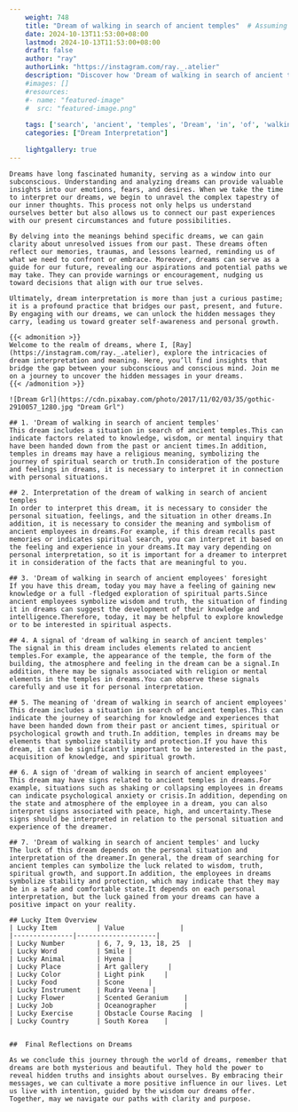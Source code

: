 ```yaml
---
    weight: 748
    title: "Dream of walking in search of ancient temples"  # Assuming 'title' column exists
    date: 2024-10-13T11:53:00+08:00
    lastmod: 2024-10-13T11:53:00+08:00
    draft: false
    author: "ray"
    authorLink: "https://instagram.com/ray._.atelier"
    description: "Discover how 'Dream of walking in search of ancient temples' can interpret your future and uncover its significant meanings in your life."
    #images: []
    #resources:
    #- name: "featured-image"
    #  src: "featured-image.png"
    
    tags: ['search', 'ancient', 'temples', 'Dream', 'in', 'of', 'walking']
    categories: ["Dream Interpretation"]
    
    lightgallery: true
---
```

    
    Dreams have long fascinated humanity, serving as a window into our subconscious. Understanding and analyzing dreams can provide valuable insights into our emotions, fears, and desires. When we take the time to interpret our dreams, we begin to unravel the complex tapestry of our inner thoughts. This process not only helps us understand ourselves better but also allows us to connect our past experiences with our present circumstances and future possibilities.
    
    By delving into the meanings behind specific dreams, we can gain clarity about unresolved issues from our past. These dreams often reflect our memories, traumas, and lessons learned, reminding us of what we need to confront or embrace. Moreover, dreams can serve as a guide for our future, revealing our aspirations and potential paths we may take. They can provide warnings or encouragement, nudging us toward decisions that align with our true selves.
    
    Ultimately, dream interpretation is more than just a curious pastime; it is a profound practice that bridges our past, present, and future. By engaging with our dreams, we can unlock the hidden messages they carry, leading us toward greater self-awareness and personal growth.
    
    {{< admonition >}}
    Welcome to the realm of dreams, where I, [Ray](https://instagram.com/ray._.atelier), explore the intricacies of dream interpretation and meaning. Here, you’ll find insights that bridge the gap between your subconscious and conscious mind. Join me on a journey to uncover the hidden messages in your dreams.
    {{< /admonition >}}
    
    ![Dream Grl](https://cdn.pixabay.com/photo/2017/11/02/03/35/gothic-2910057_1280.jpg "Dream Grl")
    
    ## 1. 'Dream of walking in search of ancient temples'
    This dream includes a situation in search of ancient temples.This can indicate factors related to knowledge, wisdom, or mental inquiry that have been handed down from the past or ancient times.In addition, temples in dreams may have a religious meaning, symbolizing the journey of spiritual search or truth.In consideration of the posture and feelings in dreams, it is necessary to interpret it in connection with personal situations.
    
    ## 2. Interpretation of the dream of walking in search of ancient temples
    In order to interpret this dream, it is necessary to consider the personal situation, feelings, and the situation in other dreams.In addition, it is necessary to consider the meaning and symbolism of ancient employees in dreams.For example, if this dream recalls past memories or indicates spiritual search, you can interpret it based on the feeling and experience in your dreams.It may vary depending on personal interpretation, so it is important for a dreamer to interpret it in consideration of the facts that are meaningful to you.
    
    ## 3. 'Dream of walking in search of ancient employees' foresight
    If you have this dream, today you may have a feeling of gaining new knowledge or a full -fledged exploration of spiritual parts.Since ancient employees symbolize wisdom and truth, the situation of finding it in dreams can suggest the development of their knowledge and intelligence.Therefore, today, it may be helpful to explore knowledge or to be interested in spiritual aspects.
    
    ## 4. A signal of 'dream of walking in search of ancient temples'
    The signal in this dream includes elements related to ancient temples.For example, the appearance of the temple, the form of the building, the atmosphere and feeling in the dream can be a signal.In addition, there may be signals associated with religion or mental elements in the temples in dreams.You can observe these signals carefully and use it for personal interpretation.
    
    ## 5. The meaning of 'dream of walking in search of ancient employees'
    This dream includes a situation in search of ancient temples.This can indicate the journey of searching for knowledge and experiences that have been handed down from their past or ancient times, spiritual or psychological growth and truth.In addition, temples in dreams may be elements that symbolize stability and protection.If you have this dream, it can be significantly important to be interested in the past, acquisition of knowledge, and spiritual growth.
    
    ## 6. A sign of 'dream of walking in search of ancient employees'
    This dream may have signs related to ancient temples in dreams.For example, situations such as shaking or collapsing employees in dreams can indicate psychological anxiety or crisis.In addition, depending on the state and atmosphere of the employee in a dream, you can also interpret signs associated with peace, high, and uncertainty.These signs should be interpreted in relation to the personal situation and experience of the dreamer.
    
    ## 7. 'Dream of walking in search of ancient temples' and lucky
    The luck of this dream depends on the personal situation and interpretation of the dreamer.In general, the dream of searching for ancient temples can symbolize the luck related to wisdom, truth, spiritual growth, and support.In addition, the employees in dreams symbolize stability and protection, which may indicate that they may be in a safe and comfortable state.It depends on each personal interpretation, but the luck gained from your dreams can have a positive impact on your reality.
    
    ## Lucky Item Overview
    | Lucky Item          | Value              |
    |---------------|--------------------|
    | Lucky Number        | 6, 7, 9, 13, 18, 25  |
    | Lucky Word          | Smile |
    | Lucky Animal        | Hyena |
    | Lucky Place         | Art gallery     |
    | Lucky Color         | Light pink     |
    | Lucky Food          | Scone      |
    | Lucky Instrument    | Rudra Veena |
    | Lucky Flower        | Scented Geranium    |
    | Lucky Job           | Oceanographer       |
    | Lucky Exercise      | Obstacle Course Racing  |
    | Lucky Country       | South Korea    |
    
    
    ##  Final Reflections on Dreams
    
    As we conclude this journey through the world of dreams, remember that dreams are both mysterious and beautiful. They hold the power to reveal hidden truths and insights about ourselves. By embracing their messages, we can cultivate a more positive influence in our lives. Let us live with intention, guided by the wisdom our dreams offer. Together, may we navigate our paths with clarity and purpose.
    